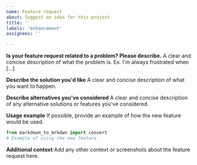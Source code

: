 ```yaml
---
name: Feature request
about: Suggest an idea for this project
title: ''
labels: 'enhancement'
assignees: ''

---
```


**Is your feature request related to a problem? Please describe.**
A clear and concise description of what the problem is. Ex. I'm always frustrated when [...]

**Describe the solution you'd like**
A clear and concise description of what you want to happen.

**Describe alternatives you've considered**
A clear and concise description of any alternative solutions or features you've considered.

**Usage example**
If possible, provide an example of how the new feature would be used.
```python
from markdown_to_mrkdwn import convert
# Example of using the new feature
```

**Additional context**
Add any other context or screenshots about the feature request here.
